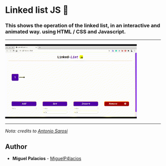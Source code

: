 # Linked list JS 🔗

### This shows the operation of the linked list, in an interactive and animated way. using HTML / CSS and Javascript.

---

![gif](img/linked-list.gif)

___
_Nota: credits to [Antonio Sarosi](https://github.com/antoniosarosi)_

## Author
* **Miguel Palacios** - [MiguelP4lacios](https://github.com/MiguelP4lacios)